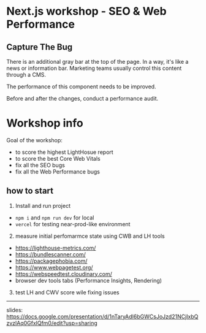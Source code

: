 # Next.js workshop - SEO & Web Performance

## Capture The Bug

There is an additional gray bar at the top of the page. In a way, it's like a news or information bar. Marketing teams usually control this content through a CMS.

The performance of this component needs to be improved.

Before and after the changes, conduct a performance audit.

# Workshop info

Goal of the workshop:

- to score the highest LightHosue report
- to score the best Core Web Vitals
- fix all the SEO bugs
- fix all the Web Performance bugs

## how to start

1.  Install and run project

- `npm i` and `npm run dev` for local
- `vercel` for testing near-prod-like environment

2.  measure initial perfomarmce state using CWB and LH tools

- https://lighthouse-metrics.com/
- https://bundlescanner.com/
- https://packagephobia.com/
- https://www.webpagetest.org/
- https://webspeedtest.cloudinary.com/
- browser dev tools tabs (Performance Insights, Rendering)

3.  test LH and CWV score wile fixing issues

---

slides: https://docs.google.com/presentation/d/1nTaryAdI6bGWCsJoJzd21NCjIxbQzvzlAq0GfxlQfm0/edit?usp=sharing
